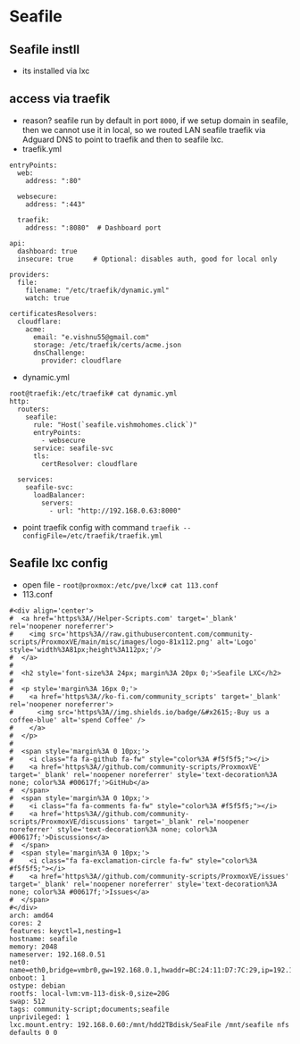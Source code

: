 # Seafile

## Seafile instll
- its installed via lxc


## access via traefik
- reason? seafile run by default in port `8000`, if we setup domain in seafile, then we cannot use it in local, so we routed LAN seafile traefik via Adguard DNS to point to traefik and then to seafile lxc.
- traefik.yml
```
entryPoints:
  web:
    address: ":80"

  websecure:
    address: ":443"

  traefik:
    address: ":8080"  # Dashboard port

api:
  dashboard: true
  insecure: true     # Optional: disables auth, good for local only

providers:
  file:
    filename: "/etc/traefik/dynamic.yml"
    watch: true

certificatesResolvers:
  cloudflare:
    acme:
      email: "e.vishnu55@gmail.com"
      storage: /etc/traefik/certs/acme.json
      dnsChallenge:
        provider: cloudflare
```

- dynamic.yml

```
root@traefik:/etc/traefik# cat dynamic.yml
http:
  routers:
    seafile:
      rule: "Host(`seafile.vishmohomes.click`)"
      entryPoints:
        - websecure
      service: seafile-svc
      tls:
        certResolver: cloudflare

  services:
    seafile-svc:
      loadBalancer:
        servers:
          - url: "http://192.168.0.63:8000"
```

- point traefik config with command `traefik --configFile=/etc/traefik/traefik.yml`


## Seafile lxc config

- open file - `root@proxmox:/etc/pve/lxc# cat 113.conf`
- 113.conf
```
#<div align='center'>
#  <a href='https%3A//Helper-Scripts.com' target='_blank' rel='noopener noreferrer'>
#    <img src='https%3A//raw.githubusercontent.com/community-scripts/ProxmoxVE/main/misc/images/logo-81x112.png' alt='Logo' style='width%3A81px;height%3A112px;'/>
#  </a>
#
#  <h2 style='font-size%3A 24px; margin%3A 20px 0;'>Seafile LXC</h2>
#
#  <p style='margin%3A 16px 0;'>
#    <a href='https%3A//ko-fi.com/community_scripts' target='_blank' rel='noopener noreferrer'>
#      <img src='https%3A//img.shields.io/badge/&#x2615;-Buy us a coffee-blue' alt='spend Coffee' />
#    </a>
#  </p>
#
#  <span style='margin%3A 0 10px;'>
#    <i class="fa fa-github fa-fw" style="color%3A #f5f5f5;"></i>
#    <a href='https%3A//github.com/community-scripts/ProxmoxVE' target='_blank' rel='noopener noreferrer' style='text-decoration%3A none; color%3A #00617f;'>GitHub</a>
#  </span>
#  <span style='margin%3A 0 10px;'>
#    <i class="fa fa-comments fa-fw" style="color%3A #f5f5f5;"></i>
#    <a href='https%3A//github.com/community-scripts/ProxmoxVE/discussions' target='_blank' rel='noopener noreferrer' style='text-decoration%3A none; color%3A #00617f;'>Discussions</a>
#  </span>
#  <span style='margin%3A 0 10px;'>
#    <i class="fa fa-exclamation-circle fa-fw" style="color%3A #f5f5f5;"></i>
#    <a href='https%3A//github.com/community-scripts/ProxmoxVE/issues' target='_blank' rel='noopener noreferrer' style='text-decoration%3A none; color%3A #00617f;'>Issues</a>
#  </span>
#</div>
arch: amd64
cores: 2
features: keyctl=1,nesting=1
hostname: seafile
memory: 2048
nameserver: 192.168.0.51
net0: name=eth0,bridge=vmbr0,gw=192.168.0.1,hwaddr=BC:24:11:D7:7C:29,ip=192.168.0.63/24,type=veth
onboot: 1
ostype: debian
rootfs: local-lvm:vm-113-disk-0,size=20G
swap: 512
tags: community-script;documents;seafile
unprivileged: 1
lxc.mount.entry: 192.168.0.60:/mnt/hdd2TBdisk/SeaFile /mnt/seafile nfs defaults 0 0
```
